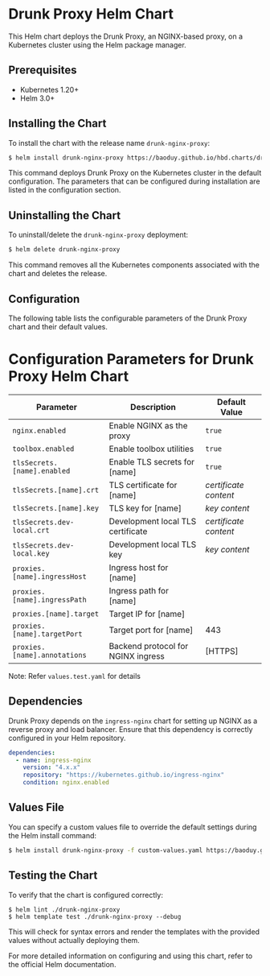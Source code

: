 # Drunk Proxy Helm Chart

This Helm chart deploys the Drunk Proxy, an NGINX-based proxy, on a Kubernetes cluster using the Helm package manager.

## Prerequisites

- Kubernetes 1.20+
- Helm 3.0+

## Installing the Chart

To install the chart with the release name `drunk-nginx-proxy`:

```bash
$ helm install drunk-nginx-proxy https://baoduy.github.io/hbd.charts/drunk-nginx-proxy/
```

This command deploys Drunk Proxy on the Kubernetes cluster in the default configuration. The parameters that can be configured during installation are listed in the configuration section.

## Uninstalling the Chart

To uninstall/delete the `drunk-nginx-proxy` deployment:

```bash
$ helm delete drunk-nginx-proxy
```

This command removes all the Kubernetes components associated with the chart and deletes the release.

## Configuration

The following table lists the configurable parameters of the Drunk Proxy chart and their default values.

# Configuration Parameters for Drunk Proxy Helm Chart

| Parameter                                         | Description                                           | Default Value                                         |
|---------------------------------------------------|-------------------------------------------------------|-------------------------------------------------------|
| `nginx.enabled`                                   | Enable NGINX as the proxy                             | `true`                                                |
| `toolbox.enabled`                                 | Enable toolbox utilities                              | `true`                                                |
| `tlsSecrets.[name].enabled`                   | Enable TLS secrets for [name]                     | `true`                                                |
| `tlsSecrets.[name].crt`                       | TLS certificate for [name]                        | *certificate content*                                 |
| `tlsSecrets.[name].key`                       | TLS key for [name]                                | *key content*                                         |
| `tlsSecrets.dev-local.crt`                        | Development local TLS certificate                     | *certificate content*                                 |
| `tlsSecrets.dev-local.key`                        | Development local TLS key                             | *key content*                                         |
| `proxies.[name].ingressHost`                      | Ingress host for [name]                               |                                           |
| `proxies.[name].ingressPath`                      | Ingress path for [name]                               |                                       |
| `proxies.[name].target`                           | Target IP for [name]                                  |                                       |
| `proxies.[name].targetPort`                       | Target port for [name]                                |  443                                          |
| `proxies.[name].annotations` | Backend protocol for NGINX ingress | [HTTPS]                                    |

Note: Refer `values.test.yaml` for details

## Dependencies

Drunk Proxy depends on the `ingress-nginx` chart for setting up NGINX as a reverse proxy and load balancer. Ensure that this dependency is correctly configured in your Helm repository.

```yaml
dependencies:
  - name: ingress-nginx
    version: "4.x.x"
    repository: "https://kubernetes.github.io/ingress-nginx"
    condition: nginx.enabled
```

## Values File

You can specify a custom values file to override the default settings during the Helm install command:

```bash
$ helm install drunk-nginx-proxy -f custom-values.yaml https://baoduy.github.io/hbd.charts/drunk-nginx-proxy/
```

## Testing the Chart

To verify that the chart is configured correctly:

```shell
$ helm lint ./drunk-nginx-proxy
$ helm template test ./drunk-nginx-proxy --debug
```

This will check for syntax errors and render the templates with the provided values without actually deploying them.

For more detailed information on configuring and using this chart, refer to the official Helm documentation.